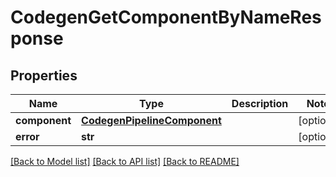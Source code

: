 # CodegenGetComponentByNameResponse

## Properties
Name | Type | Description | Notes
------------ | ------------- | ------------- | -------------
**component** | [**CodegenPipelineComponent**](CodegenPipelineComponent.md) |  | [optional] 
**error** | **str** |  | [optional] 

[[Back to Model list]](../README.md#documentation-for-models) [[Back to API list]](../README.md#documentation-for-api-endpoints) [[Back to README]](../README.md)


